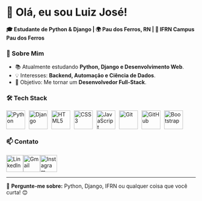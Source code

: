 # 👋 Olá, eu sou Luiz José! 

**🎓 Estudante de Python & Django | 🌍 Pau dos Ferros, RN | 🏫 IFRN Campus Pau dos Ferros**  

### 🚀 Sobre Mim  
- 📚 Atualmente estudando **Python, Django e Desenvolvimento Web**.  
- 💡 Interesses: **Backend, Automação e Ciência de Dados**.  
- 🎯 Objetivo: Me tornar um **Desenvolvedor Full-Stack**.  

### 🛠 Tech Stack 
<div style="display: flex; flex-wrap: wrap; gap: 10px; margin-top: 10px;">
  <img src="https://skillicons.dev/icons?i=python" alt="Python" title="Python" height="50"/>
  <img src="https://skillicons.dev/icons?i=django" alt="Django" title="Django" height="50"/>
  <img src="https://skillicons.dev/icons?i=html" alt="HTML5" title="HTML5" height="50"/>
  <img src="https://skillicons.dev/icons?i=css" alt="CSS3" title="CSS3" height="50"/>
  <img src="https://skillicons.dev/icons?i=js" alt="JavaScript" title="JavaScript" height="50"/>
  <img src="https://skillicons.dev/icons?i=git" alt="Git" title="Git" height="50"/>
  <img src="https://skillicons.dev/icons?i=github" alt="GitHub" title="GitHub" height="50"/>
  <img src="https://skillicons.dev/icons?i=bootstrap" alt="Bootstrap" title="Bootstrap" height="50"/>
</div>

### 📫 Contato  
<div style="display: flex; flex-wrap: wrap; margin-top: 20px; margin-right: 20px;">
  <a href="https://linkedin.com/in/luiz-andrade-90a92a227">
    <img src="https://skillicons.dev/icons?i=linkedin" height="45" title="LinkedIn"/>
  </a>
  <a href="lu1zx.dev@gmail.com">
    <img src="https://skillicons.dev/icons?i=gmail" height="45" title="Gmail"/>
  </a>
  <a href="https://instagram.com/lu1z_nt">
    <img src="https://skillicons.dev/icons?i=instagram" height="45" title="Instagram"/>
  </a>
</div>

---

💬 **Pergunte-me sobre:** Python, Django, IFRN ou qualquer coisa que você curta! 😊  
